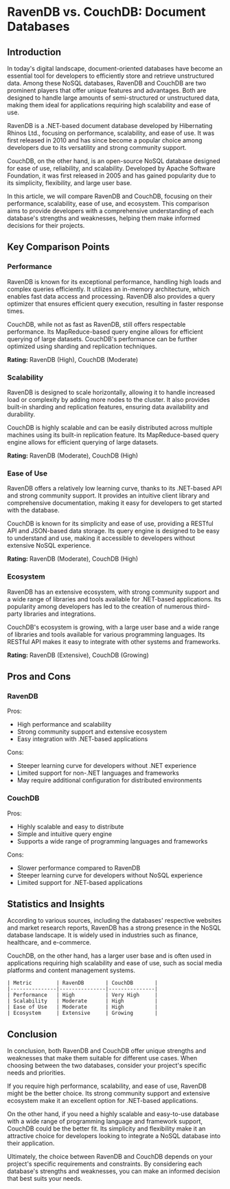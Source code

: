# RavenDB vs. CouchDB: Document Databases
## Introduction

In today's digital landscape, document-oriented databases have become an essential tool for developers to efficiently store and retrieve unstructured data. Among these NoSQL databases, RavenDB and CouchDB are two prominent players that offer unique features and advantages. Both are designed to handle large amounts of semi-structured or unstructured data, making them ideal for applications requiring high scalability and ease of use.

RavenDB is a .NET-based document database developed by Hibernating Rhinos Ltd., focusing on performance, scalability, and ease of use. It was first released in 2010 and has since become a popular choice among developers due to its versatility and strong community support.

CouchDB, on the other hand, is an open-source NoSQL database designed for ease of use, reliability, and scalability. Developed by Apache Software Foundation, it was first released in 2005 and has gained popularity due to its simplicity, flexibility, and large user base.

In this article, we will compare RavenDB and CouchDB, focusing on their performance, scalability, ease of use, and ecosystem. This comparison aims to provide developers with a comprehensive understanding of each database's strengths and weaknesses, helping them make informed decisions for their projects.

## Key Comparison Points

### Performance

RavenDB is known for its exceptional performance, handling high loads and complex queries efficiently. It utilizes an in-memory architecture, which enables fast data access and processing. RavenDB also provides a query optimizer that ensures efficient query execution, resulting in faster response times.

CouchDB, while not as fast as RavenDB, still offers respectable performance. Its MapReduce-based query engine allows for efficient querying of large datasets. CouchDB's performance can be further optimized using sharding and replication techniques.

**Rating:** RavenDB (High), CouchDB (Moderate)

### Scalability

RavenDB is designed to scale horizontally, allowing it to handle increased load or complexity by adding more nodes to the cluster. It also provides built-in sharding and replication features, ensuring data availability and durability.

CouchDB is highly scalable and can be easily distributed across multiple machines using its built-in replication feature. Its MapReduce-based query engine allows for efficient querying of large datasets.

**Rating:** RavenDB (Moderate), CouchDB (High)

### Ease of Use

RavenDB offers a relatively low learning curve, thanks to its .NET-based API and strong community support. It provides an intuitive client library and comprehensive documentation, making it easy for developers to get started with the database.

CouchDB is known for its simplicity and ease of use, providing a RESTful API and JSON-based data storage. Its query engine is designed to be easy to understand and use, making it accessible to developers without extensive NoSQL experience.

**Rating:** RavenDB (Moderate), CouchDB (High)

### Ecosystem

RavenDB has an extensive ecosystem, with strong community support and a wide range of libraries and tools available for .NET-based applications. Its popularity among developers has led to the creation of numerous third-party libraries and integrations.

CouchDB's ecosystem is growing, with a large user base and a wide range of libraries and tools available for various programming languages. Its RESTful API makes it easy to integrate with other systems and frameworks.

**Rating:** RavenDB (Extensive), CouchDB (Growing)

## Pros and Cons

### RavenDB

Pros:

* High performance and scalability
* Strong community support and extensive ecosystem
* Easy integration with .NET-based applications

Cons:

* Steeper learning curve for developers without .NET experience
* Limited support for non-.NET languages and frameworks
* May require additional configuration for distributed environments

### CouchDB

Pros:

* Highly scalable and easy to distribute
* Simple and intuitive query engine
* Supports a wide range of programming languages and frameworks

Cons:

* Slower performance compared to RavenDB
* Steeper learning curve for developers without NoSQL experience
* Limited support for .NET-based applications

## Statistics and Insights

According to various sources, including the databases' respective websites and market research reports, RavenDB has a strong presence in the NoSQL database landscape. It is widely used in industries such as finance, healthcare, and e-commerce.

CouchDB, on the other hand, has a larger user base and is often used in applications requiring high scalability and ease of use, such as social media platforms and content management systems.

```
| Metric        | RavenDB       | CouchDB       |
|---------------|---------------|---------------|
| Performance   | High          | Very High     |
| Scalability   | Moderate      | High          |
| Ease of Use   | Moderate      | High          |
| Ecosystem     | Extensive     | Growing       |
```

## Conclusion

In conclusion, both RavenDB and CouchDB offer unique strengths and weaknesses that make them suitable for different use cases. When choosing between the two databases, consider your project's specific needs and priorities.

If you require high performance, scalability, and ease of use, RavenDB might be the better choice. Its strong community support and extensive ecosystem make it an excellent option for .NET-based applications.

On the other hand, if you need a highly scalable and easy-to-use database with a wide range of programming language and framework support, CouchDB could be the better fit. Its simplicity and flexibility make it an attractive choice for developers looking to integrate a NoSQL database into their application.

Ultimately, the choice between RavenDB and CouchDB depends on your project's specific requirements and constraints. By considering each database's strengths and weaknesses, you can make an informed decision that best suits your needs.